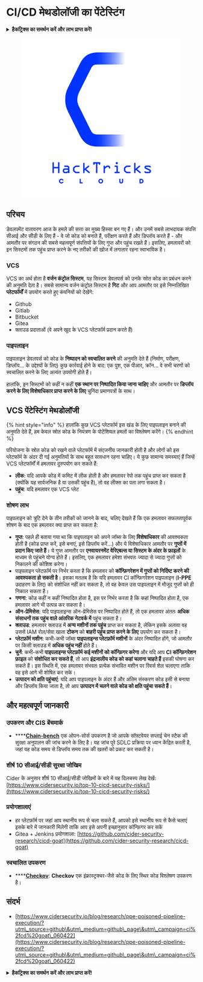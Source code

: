 # CI/CD मेथडोलॉजी का पेंटेस्टिंग

<details>

<summary><strong>हैकट्रिक्स का समर्थन करें और लाभ प्राप्त करें!</strong></summary>

* यदि आप अपनी कंपनी को **हैकट्रिक्स में विज्ञापित करना चाहते हैं** या यदि आप **PEASS के नवीनतम संस्करण को देखना चाहते हैं या HackTricks को PDF में डाउनलोड करना चाहते हैं** तो [**सदस्यता योजनाएं**](https://github.com/sponsors/carlospolop) देखें!
* [**आधिकारिक PEASS और HackTricks स्वैग**](https://peass.creator-spring.com) प्राप्त करें
* [**The PEASS Family**](https://opensea.io/collection/the-peass-family) की खोज करें, हमारा एकल [**NFTs**](https://opensea.io/collection/the-peass-family) संग्रह
* **शामिल हों** 💬 [**डिस्कॉर्ड समूह**](https://discord.gg/hRep4RUj7f) या [**टेलीग्राम समूह**](https://t.me/peass) में या **ट्विटर** 🐦 [**@carlospolopm**](https://twitter.com/carlospolopm)** का** **अनुसरण** करें।**
* **हैकिंग ट्रिक्स साझा करें और PR जमा करके** [**HackTricks**](https://github.com/carlospolop/hacktricks) और [**HackTricks Cloud**](https://github.com/carlospolop/hacktricks-cloud) github repos में।

</details>

<figure><img src="../.gitbook/assets/CLOUD-logo-letters.svg" alt=""><figcaption></figcaption></figure>

## परिचय

डेवलपमेंट वातावरण आज के हमले की सत्ता का मुख्य हिस्सा बन गए हैं। और उनमें सबसे लाभदायक संपत्ति सीआई और सीडी के लिए हैं - वे जो कोड को बनाते हैं, परीक्षण करते हैं और डिप्लॉय करते हैं - और आमतौर पर संगठन की सबसे महत्वपूर्ण संपत्तियों के लिए गुप्त और पहुंच रखते हैं। इसलिए, हमलावरों को इन सिस्टमों तक पहुंच प्राप्त करने के नए तरीकों की खोज में लगातार रहना स्वाभाविक है।

### VCS

VCS का अर्थ होता है **वर्जन कंट्रोल सिस्टम**, यह सिस्टम डेवलपर्स को उनके स्रोत कोड का प्रबंधन करने की अनुमति देता है। सबसे सामान्य वर्जन कंट्रोल सिस्टम है **गिट** और आप आमतौर पर इसे निम्नलिखित **प्लेटफॉर्मों** में उपयोग करते हुए कंपनियों को देखेंगे:

* Github
* Gitlab
* Bitbucket
* Gitea
* क्लाउड प्रदाताओं (वे अपने खुद के VCS प्लेटफॉर्म प्रदान करते हैं)

### पाइपलाइन

पाइपलाइन डेवलपर्स को कोड के **निष्पादन को स्वचालित करने** की अनुमति देते हैं (निर्माण, परीक्षण, डिप्लॉय... के उद्देश्यों के लिए) कुछ कार्रवाई होने के बाद: एक पुश, एक पीआर, क्रॉन... वे सभी चरणों को स्वचालित करने के लिए अत्यंत उपयोगी होते हैं।

हालांकि, इन सिस्टमों को कहीं न कहीं **एक स्थान पर निष्पादित किया जाना चाहिए** और आमतौर पर **डिप्लॉय करने के लिए विशेषाधिकार प्राप्त करने के लिए** चुनिंदा प्रमाणपत्रों के साथ।

## VCS पेंटेस्टिंग मेथडोलॉजी

{% hint style="info" %}
हालांकि कुछ VCS प्लेटफॉर्म इस खंड के लिए पाइपलाइन बनाने की अनुमति देते हैं, हम केवल स्रोत कोड के नियंत्रण के पोटेंशियल हमलों का विश्लेषण करेंगे।
{% endhint %}

परियोजना के स्रोत कोड को रखने वाले प्लेटफॉर्म में संएजनीय जानकारी होती है और लोगों को इस प्लेटफॉर्म के अंदर दी गई अनुमतियों के साथ बहुत सावधान रहना चाहिए। ये कुछ सामान्य समस्याएं हैं जिन्हें VCS प्लेटफॉर्मों में हमलावर दुरुपयोग कर सकते हैं:

* **लीक**: यदि आपके कोड में कमिट में लीक होती है और हमलावर रेपो तक पहुंच प्राप्त कर सकता है (क्योंकि यह सार्वजनिक है या उसकी पहुंच है), तो वह लीक्स का पता लगा सकता है।
* **पहुंच**: यदि हमलावर एक VCS प्लेट
### शोषण लाभ

पाइपलाइन को त्रुटि देने के तीन तरीकों को जानने के बाद, चलिए देखते हैं कि एक हमलावर सफलतापूर्वक शोषण के बाद एक हमलावर क्या प्राप्त कर सकता है:

* **गुप्त**: पहले ही बताया गया था कि पाइपलाइन को अपने जॉब्स के लिए **विशेषाधिकार** की आवश्यकता होती है (कोड प्राप्त करें, इसे बनाएं, इसे डिप्लॉय करें...) और ये विशेषाधिकार आमतौर पर **गुप्तों में प्रदान किए जाते हैं**। ये गुप्त आमतौर पर **एनवायरनमेंट वेरिएबल्स या सिस्टम के अंदर के फ़ाइलों** के माध्यम से पहुंचने योग्य होते हैं। इसलिए, एक हमलावर हमेशा संभवतः ज्यादा से ज्यादा गुप्तों को निकालने की कोशिश करेगा।
* पाइपलाइन प्लेटफ़ॉर्म पर निर्भर करता है कि हमलावर को **कॉन्फ़िगरेशन में गुप्तों को निर्दिष्ट करने की आवश्यकता हो सकती है**। इसका मतलब है कि यदि हमलावर CI कॉन्फ़िगरेशन पाइपलाइन (**I-PPE** उदाहरण के लिए) को संशोधित नहीं कर सकता है, तो वह केवल उस पाइपलाइन में मौजूद गुप्तों को ही निकाल सकता है।
* **गणना**: कोड कहीं न कहीं निष्पादित होता है, इस पर निर्भर करता है कि कहां निष्पादित होता है, एक हमलावर आगे भी उत्पन्न कर सकता है।
* **ऑन-प्रेमिसेस**: यदि पाइपलाइन्स ऑन-प्रेमिसेस पर निष्पादित होते हैं, तो एक हमलावर अंततः **अधिक संसाधनों तक पहुंच वाले आंतरिक नेटवर्क में** पहुंच सकता है।
* **क्लाउड**: हमलावर क्लाउड में **अन्य मशीनों तक पहुंच** प्राप्त कर सकता है, लेकिन इसके अलावा वह उससे IAM रोल/सेवा खाता **टोकन** को **बाहरी पहुंच प्राप्त करने के लिए** उपयोग कर सकता है।
* **प्लेटफ़ॉर्म मशीन**: कभी-कभी जॉब्स **पाइपलाइन्स प्लेटफ़ॉर्म मशीनों** के अंदर निष्पादित होंगे, जो आमतौर पर किसी क्लाउड में **अधिक पहुंच नहीं** होते हैं।
* **चुनें**: कभी-कभी **पाइपलाइन्स प्लेटफ़ॉर्म कई मशीनों को कॉन्फ़िगर करेगा** और यदि आप **CI कॉन्फ़िगरेशन फ़ाइल** को **संशोधित कर सकते हैं**, तो आप **इंद्रजालीय कोड को कहां चलाना चाहते हैं** इसकी घोषणा कर सकते हैं। इस स्थिति में, एक हमलावर संभवतः प्रत्येक संभावित मशीन पर रिवर्स शेल चलाएगा ताकि वह इसे आगे भी शोषित कर सके।
* **उत्पादन को क्षति पहुंचाएं**: यदि आप पाइपलाइन के अंदर हैं और अंतिम संस्करण कोड इसी से बनाया और डिप्लॉय किया जाता है, तो आप **उत्पादन में चलने वाले कोड को क्षति पहुंचा सकते हैं**।

## और महत्वपूर्ण जानकारी

### उपकरण और CIS बेंचमार्क

* \*\*\*\*[**Chain-bench**](https://github.com/aquasecurity/chain-bench) एक ओपन-सोर्स उपकरण है जो आपके सॉफ़्टवेयर सप्लाई चेन स्टैक की सुरक्षा अनुपालन की जांच करने के लिए है। यह जांच पूरे SDLC प्रक्रिया पर ध्यान केंद्रित करती है, जहां यह कोड समय से डिप्लॉय समय तक की खतरों को प्रकट कर सकती है।

### शीर्ष 10 सीआई/सीडी सुरक्षा जोखिम

Cider के अनुसार शीर्ष 10 सीआई/सीडी जोखिमों के बारे में यह दिलचस्प लेख देखें: [https://www.cidersecurity.io/top-10-cicd-security-risks/](https://www.cidersecurity.io/top-10-cicd-security-risks/)

### प्रयोगशालाएं

* हर प्लेटफ़ॉर्म पर जहां आप स्थानीय रूप से चला सकते हैं, आपको इसे स्थानीय रूप से कैसे चलाएं इसके बारे में जानकारी मिलेगी ताकि आप इसे अपनी इच्छानुसार कॉन्फ़िगर कर सकें
* Gitea + Jenkins प्रयोगशाला: [https://github.com/cider-security-research/cicd-goat](https://github.com/cider-security-research/cicd-goat)

### स्वचालित उपकरण

* \*\*\*\*[**Checkov**](https://github.com/bridgecrewio/checkov): **Checkov** एक इंफ्रास्ट्रक्चर-जैसे कोड के लिए स्थिर कोड विश्लेषण उपकरण है।

## संदर्भ

* [https://www.cidersecurity.io/blog/research/ppe-poisoned-pipeline-execution/?utm\_source=github\&utm\_medium=github\_page\&utm\_campaign=ci%2fcd%20goat\_060422](https://www.cidersecurity.io/blog/research/ppe-poisoned-pipeline-execution/?utm\_source=github\&utm\_medium=github\_page\&utm\_campaign=ci%2fcd%20goat\_060422)

<details>

<summary><strong>हैकट्रिक्स का समर्थन करें और लाभ प्राप्त करें!</strong></summary>

* यदि आप अपनी कंपनी को **
